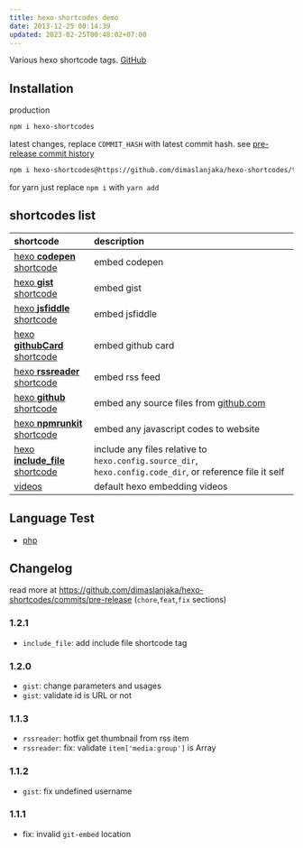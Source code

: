 ```yaml
---
title: hexo-shortcodes demo
date: 2013-12-25 00:14:39
updated: 2023-02-25T00:48:02+07:00
---
```


Various hexo shortcode tags. [GitHub](https://github.com/dimaslanjaka/hexo-shortcodes)

## Installation
production
```bash
npm i hexo-shortcodes
```
latest changes, replace `COMMIT_HASH` with latest commit hash. see [pre-release commit history](https://github.com/dimaslanjaka/hexo-shortcodes/commits/pre-release)
```bash
npm i hexo-shortcodes@https://github.com/dimaslanjaka/hexo-shortcodes/tarball/COMMIT_HASH
```
for yarn just replace `npm i` with `yarn add`

## shortcodes list
| shortcode | description |
| :--- | :--- |
| [hexo **codepen** shortcode](codepen) | embed codepen |
| [hexo **gist** shortcode](gist) | embed gist |
| [hexo **jsfiddle** shortcode](jsfiddle) | embed jsfiddle |
| [hexo **githubCard** shortcode](githubCard) | embed github card |
| [hexo **rssreader** shortcode](rssreader) | embed rss feed |
| [hexo **github** shortcode](github) | embed any source files from [github.com](https://github.com) |
| [hexo **npmrunkit** shortcode](npmrunkit) | embed any javascript codes to website |
| [hexo **include_file** shortcode](include_file) | include any files relative to `hexo.config.source_dir`, `hexo.config.code_dir`, or reference file it self |
| [videos](videos) | default hexo embedding videos |

## Language Test

- [php](lang/php)

## Changelog
read more at https://github.com/dimaslanjaka/hexo-shortcodes/commits/pre-release (`chore`,`feat`,`fix` sections)
### 1.2.1
- `include_file`: add include file shortcode tag
### 1.2.0
- `gist`: change parameters and usages
- `gist`: validate id is URL or not
### 1.1.3
- `rssreader`: hotfix get thumbnail from rss item
- `rssreader`: fix: validate `item['media:group']` is Array
### 1.1.2
- `gist`: fix undefined username
### 1.1.1
- fix: invalid `git-embed` location